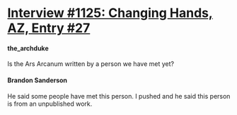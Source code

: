 # [Interview #1125: Changing Hands, AZ, Entry #27](https://www.theoryland.com/intvmain.php?i=1125#27)

#### the\_archduke

Is the Ars Arcanum written by a person we have met yet?

#### Brandon Sanderson

He said some people have met this person. I pushed and he said this person is from an unpublished work.

